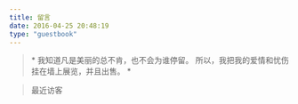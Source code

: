 ```yaml
---
title: 留言
date: 2016-04-25 20:48:19
type: "guestbook"
---
```

<blockquote class="blockquote-center">
* 我知道凡是美丽的总不肯，也不会为谁停留。
所以，我把我的爱情和忧伤挂在墙上展览，并且出售。 *

</blockquote>

> 最近访客
<div class="ds-recent-visitors" data-num-items="28" data-avatar-size="40" id="ds-recent-visitors"></div>
